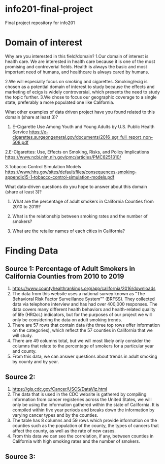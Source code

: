 # info201-final-project
Final project repository for info201


# Domain of interest
Why are you interested in this field/domain?
 1.Our domain of interest is health care. We are interested in health care because it is one of the most promising and controverial fields. Health is always the basic and most important need of humans, and healthcare is always cared by humans.

 2.We will especially focus on smoking and cigarettes. Smoking/ecig is chosen as a potential domain of interest to study because the effects and marketing of ecigs is widely controversial, which presents the need to study the topic further. 
 3.We chose to focus our geographic coverage to a single state, preferably a more populated one like California. 

What other examples of data driven project have you found related to this domain (share at least 3)?
1. E-Cigarette Use Among Youth and Young Adults by U.S. Public Health Service
https://e-cigarettes.surgeongeneral.gov/documents/2016_sgr_full_report_non-508.pdf 

2.E-Cigarettes: Use, Effects on Smoking, Risks, and Policy Implications
https://www.ncbi.nlm.nih.gov/pmc/articles/PMC6251310/ 

3.Tobacco Control Simulation Models
https://www.hhs.gov/sites/default/files/consequences-smoking-appendix15-1-tobacco-control-simulation-models.pdf

What data-driven questions do you hope to answer about this domain (share at least 3)?
1. What are the percentage of adult smokers in California Counties from 2010 to 2019?

2. What is the relationship between smoking rates and the number of smokers? 

3. What are the retailer names of each cities in California?





# Finding Data
## Source 1: Percentage of Adult Smokers in California Counties from 2010 to 2019
1. https://www.countyhealthrankings.org/app/california/2016/downloads
2. The data from this website uses a national survey known as "The Behavioral Risk Factor Surveillance System"" (BRFSS). They collected data via telephone interview and has had over 400,000 responses. The data covers many different health behaviors and health-related quality of life (HRQoL) indicators, but for the purposes of our project we will only be considering the data on adult smoking trends. 
3. There are 57 rows that contain data (the three top rows offer information on the categories), which reflect the 57 counties in California that we will study. 
4. There are 49 columns total, but we will most likely only consider the columns that relate to the percentage of smokers for a particular year and county. 
5. From this data, we can answer questions about trends in adult smoking by county and by year. 

## Source 2:
1. https://gis.cdc.gov/Cancer/USCS/DataViz.html
2. The data that is used in the CDC website is gathered by compiling information from cancer registeries across the United States, we will only be using the information gathered within the state of California. It is compiled within five year periods and breaks down the information by varying cancer types and by the counties. 
3. The table has 8 columns and 59 rows which provide information on the counties such as the population of the county, the types of cancers that affect the county, as well as the rate of new cases. 
4. From this data we can see the correlation, if any, between counties in California with high smoking rates and the number of smokers. 

## Source 3: 
